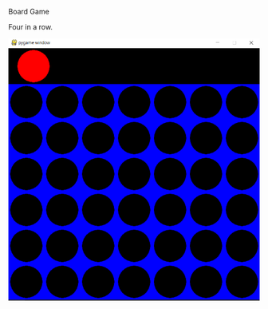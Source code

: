 Board Game

Four in a row.

![Screenshot](https://github.com/tingtingzhang90/Board_Game/blob/master/ScreenShot.png)

